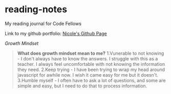 # reading-notes

My reading journal for Code Fellows

Link to my github portfolio: [Nicole's Github Page](https://github.com/stuenico)

*Growth Mindset*
>**What does growth mindset mean to me?**
1.Vunerable to not knowing - I don't always have to know the answers. I struggle with this as a teacher. I always feel uncomfortable with not knowing the information they need.
2.Keep trying - I have been trying to wrap my head around javascript for awhile now. I wish it came easy for me but it doesn't.
3.Humble myself - I often have to ask a lot of questions, and some are simple and easy, but I need to do that to process information. 

